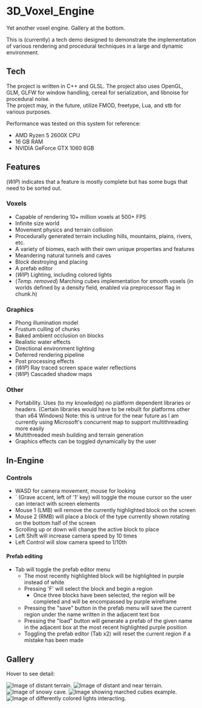 # 3D_Voxel_Engine
Yet another voxel engine. Gallery at the bottom.

This is (currently) a tech demo designed to demonstrate the implementation of various rendering and procedural techniques in a large and dynamic environment.

## Tech
The project is written in C++ and GLSL. The project also uses OpenGL, GLM, GLFW for window handling, cereal for serialization, and libnoise for procedural noise.  
The project may, in the future, utilize FMOD, freetype, Lua, and stb for various purposes.

Performance was tested on this system for reference:
- AMD Ryzen 5 2600X CPU
- 16 GB RAM
- NVIDIA GeForce GTX 1060 6GB

## Features
(*WIP*) indicates that a feature is mostly complete but has some bugs that need to be sorted out. 
### Voxels
- Capable of rendering 10+ million voxels at 500+ FPS
- Infinite size world
- Movement physics and terrain collision
- Procedurally generated terrain including hills, mountains, plains, rivers, etc.
- A variety of biomes, each with their own unique properties and features
- Meandering natural tunnels and caves
- Block destroying and placing
- A prefab editor
- (*WIP*) Lighting, including colored lights
- (*Temp. removed*) Marching cubes implementation for smooth voxels (in worlds defined by a density field, enabled via preprocessor flag in chunk.h)

### Graphics
- Phong illumination model
- Frustum culling of chunks
- Baked ambient occlusion on blocks
- Realistic water effects
- Directional environment lighting
- Deferred rendering pipeline
- Post processing effects
- (*WIP*) Ray traced screen space water reflections
- (*WIP*) Cascaded shadow maps

### Other
- Portability. Uses (to my knowledge) no platform dependent libraries or headers. (Certain libraries would have to be rebuilt for platforms other than x64 Windows) Note: this is untrue for the near future as I am currently using Microsoft's concurrent map to support multithreading more easily
- Multithreaded mesh building and terrain generation
- Graphics effects can be toggled dynamically by the user


## In-Engine
### Controls
- WASD for camera movement, mouse for looking
- \` (Grave accent, left of '1' key) will toggle the mouse cursor so the user can interact with screen elements
- Mouse 1 (LMB) will remove the currently highlighted block on the screen
- Mouse 2 (RMB) will place a block of the type currently shown rotating on the bottom half of the screen
- Scrolling up or down will change the active block to place
- Left Shift will increase camera speed by 10 times
- Left Control will slow camera speed to 1/10th

#### Prefab editing
- Tab will toggle the prefab editor menu
  - The most recently highlighted block will be highlighted in purple instead of white
  - Pressing 'F' will select the block and begin a region
    - Once three blocks have been selected, the region will be completed and will be encompassed by purple wireframe
  - Pressing the "save" button in the prefab menu will save the current region under the name written in the adjacent text box
  - Pressing the "load" button will generate a prefab of the given name in the adjacent box at the most recent highlighted purple position
  - Toggling the prefab editor (Tab x2) will reset the current region if a mistake has been made

## Gallery
Hover to see detail:

![Image of distant terrain.](https://github.com/JuanDiegoMontoya/3D_Voxel_Engine/blob/master/Images/distance03.png "Distant terrain showcasing fog, reflections, and biomes.")
![Image of distant and near terrain.](https://github.com/JuanDiegoMontoya/3D_Voxel_Engine/blob/master/Images/distance02.png "Distant and near terrain showcasing shading and shadows.")
![Image of snowy cave.](https://github.com/JuanDiegoMontoya/3D_Voxel_Engine/blob/master/Images/snow_cave.png "Snow cave.")
![Image showing marched cubes example.](https://github.com/JuanDiegoMontoya/3D_Voxel_Engine/blob/master/Images/marched01.png "Marching cubes implementation with scalar field.")
![Image of differently colored lights interacting.](https://github.com/JuanDiegoMontoya/3D_Voxel_Engine/blob/master/Images/lights_v01.png "Colored lighting.")
